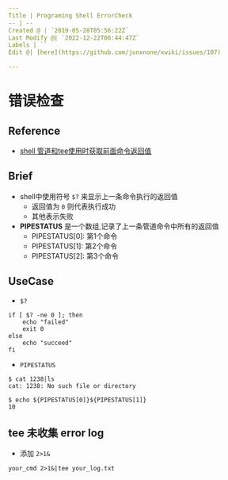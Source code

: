 ```yaml
---
Title | Programing Shell ErrorCheck
-- | --
Created @ | `2019-05-28T05:56:22Z`
Last Modify @| `2022-12-22T06:44:47Z`
Labels | ``
Edit @| [here](https://github.com/junxnone/xwiki/issues/107)

---
```

# 错误检查

## Reference
- [shell 管道和tee使用时获取前面命令返回值](https://www.cnblogs.com/double12gzh/p/10287226.html)

## Brief

- shell中使用符号 `$?` 来显示上一条命令执行的返回值
  - 返回值为 `0` 则代表执行成功
  - 其他表示失败
- **PIPESTATUS** 是一个数组,记录了上一条管道命令中所有的返回值
  - PIPESTATUS[0]: 第1个命令
  - PIPESTATUS[1]: 第2个命令
  - PIPESTATUS[2]: 第3个命令

## UseCase

- `$?`

```
if [ $? -ne 0 ]; then
    echo "failed"
    exit 0
else
    echo "succeed"
fi
```

- `PIPESTATUS`

```
$ cat 1238|ls
cat: 1238: No such file or directory

$ echo ${PIPESTATUS[0]}${PIPESTATUS[1]}
10
```


## tee 未收集 error log
- 添加 `2>1&`

```
your_cmd 2>1&|tee your_log.txt
```
